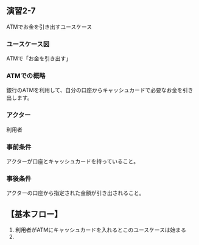 ## 演習2-7
ATMでお金を引き出すユースケース

### ユースケース図
ATMで「お金を引き出す」
### ATMでの概略
銀行のATMを利用して、自分の口座からキャッシュカードで必要なお金を引き出します。
### アクター 
利用者
### 事前条件 
アクターが口座とキャッシュカードを持っていること。
### 事後条件 
アクターの口座から指定された金額が引き出されること。

## 【基本フロー】
1. 利用者がATMにキャッシュカードを入れるとこのユースケースは始まる
2. 